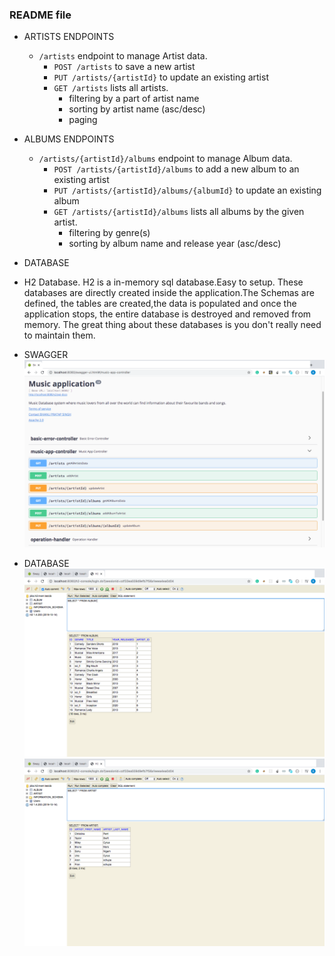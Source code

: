 ### README file ###



* ARTISTS ENDPOINTS
  * `/artists` endpoint to manage Artist data. 
      * `POST /artists` to save a new artist
      * `PUT /artists/{artistId}` to update an existing artist
      * `GET /artists` lists all artists. 
        * filtering by a part of artist name
        * sorting by artist name (asc/desc)
        * paging

* ALBUMS ENDPOINTS
  * `/artists/{artistId}/albums` endpoint to manage Album data. 
      * `POST /artists/{artistId}/albums` to add a new album to an existing artist
      * `PUT /artists/{artistId}/albums/{albumId}` to update an existing album
      * `GET /artists/{artistId}/albums` lists all albums by the given artist. 
        * filtering by genre(s)
        * sorting by album name and release year (asc/desc)
        
 * DATABASE
  * H2 Database. H2 is a in-memory sql database.Easy to setup.
 These databases are directly created inside the application.The Schemas are defined, the tables are created,the data is populated 
 and once the application stops, the entire database is destroyed and removed from memory.
 The great thing about these databases is you don't really need to maintain them.
 
 * SWAGGER
 ![](images/swagger_endpoints.png)
 
 * DATABASE
 ![](images/DB_ALBUM.png)
 ![](images/DB_ARTIST.png)
 
 
 
 
 
 
 
